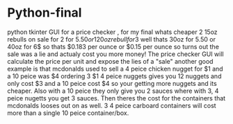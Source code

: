 # Python-final
python tkinter GUI for a price checker , for my final
whats cheaper 2 15oz rebulls on sale for 2 for $5.50 or 1 20oz rebull for 3$ well thats 30oz for 5.50 or 40oz for 6$ 
so thats $0.183 per ounce or $0.15 per ounce
so turns out the sale was a lie and actualy cost you more money!
The price checker GUI will calculate the price per unit and expose the lies of a "sale"
another good example is that mcdonalds used to sell a 4 peice chicken nugget for $1 and a 10 peice was $4
ordering 3 $1 4 peice nuggets gives you 12 nuggets and only cost $3 and a 10 peice cost $4
so your getting more nuggets and its cheaper. Also with a 10 peice they only give you 2 sauces where with 3, 4 peice nugetts you get 3 sauces.
Then theres the cost for the containers that mcdonalds looses out on as well. 3 4 peice carboard containers will cost more than a single 10 peice container/box.


